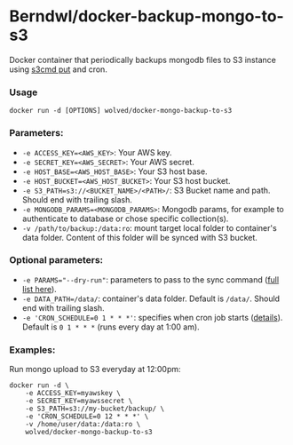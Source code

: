 Berndwl/docker-backup-mongo-to-s3
======================

Docker container that periodically backups mongodb files to S3 instance using [s3cmd put](http://s3tools.org/s3cmd-sync) and cron.

### Usage

    docker run -d [OPTIONS] wolved/docker-mongo-backup-to-s3

### Parameters:

* `-e ACCESS_KEY=<AWS_KEY>`: Your AWS key.
* `-e SECRET_KEY=<AWS_SECRET>`: Your AWS secret.
* `-e HOST_BASE=<AWS_HOST_BASE>`: Your S3 host base.
* `-e HOST_BUCKET=<AWS_HOST_BUCKET>`: Your S3 host bucket.
* `-e S3_PATH=s3://<BUCKET_NAME>/<PATH>/`: S3 Bucket name and path. Should end with trailing slash.
* `-e MONGODB_PARAMS=<MONGODB_PARAMS>`: Mongodb params, for example to authenticate to database or chose specific collection(s).
* `-v /path/to/backup:/data:ro`: mount target local folder to container's data folder. Content of this folder will be synced with S3 bucket.

### Optional parameters:

* `-e PARAMS="--dry-run"`: parameters to pass to the sync command ([full list here](http://s3tools.org/usage)).
* `-e DATA_PATH=/data/`: container's data folder. Default is `/data/`. Should end with trailing slash.
* `-e 'CRON_SCHEDULE=0 1 * * *'`: specifies when cron job starts ([details](http://en.wikipedia.org/wiki/Cron)). Default is `0 1 * * *` (runs every day at 1:00 am).

### Examples:

Run mongo upload to S3 everyday at 12:00pm:

    docker run -d \
        -e ACCESS_KEY=myawskey \
        -e SECRET_KEY=myawssecret \
        -e S3_PATH=s3://my-bucket/backup/ \
        -e 'CRON_SCHEDULE=0 12 * * *' \
        -v /home/user/data:/data:ro \
        wolved/docker-mongo-backup-to-s3
